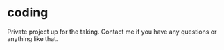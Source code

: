 # coding
Private project up for the taking. Contact me if you have any questions or anything like that.
